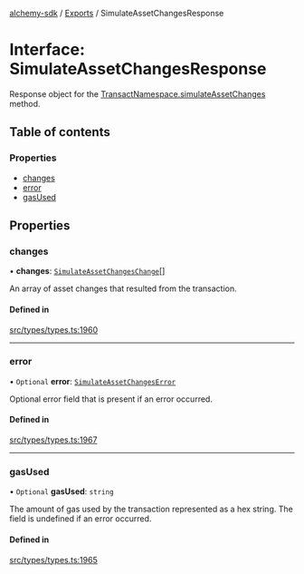 [alchemy-sdk](../README.md) / [Exports](../modules.md) / SimulateAssetChangesResponse

# Interface: SimulateAssetChangesResponse

Response object for the [TransactNamespace.simulateAssetChanges](../classes/TransactNamespace.md#simulateassetchanges) method.

## Table of contents

### Properties

- [changes](SimulateAssetChangesResponse.md#changes)
- [error](SimulateAssetChangesResponse.md#error)
- [gasUsed](SimulateAssetChangesResponse.md#gasused)

## Properties

### changes

• **changes**: [`SimulateAssetChangesChange`](SimulateAssetChangesChange.md)[]

An array of asset changes that resulted from the transaction.

#### Defined in

[src/types/types.ts:1960](https://github.com/alchemyplatform/alchemy-sdk-js/blob/4a7f568/src/types/types.ts#L1960)

___

### error

• `Optional` **error**: [`SimulateAssetChangesError`](SimulateAssetChangesError.md)

Optional error field that is present if an error occurred.

#### Defined in

[src/types/types.ts:1967](https://github.com/alchemyplatform/alchemy-sdk-js/blob/4a7f568/src/types/types.ts#L1967)

___

### gasUsed

• `Optional` **gasUsed**: `string`

The amount of gas used by the transaction represented as a hex string. The
field is undefined if an error occurred.

#### Defined in

[src/types/types.ts:1965](https://github.com/alchemyplatform/alchemy-sdk-js/blob/4a7f568/src/types/types.ts#L1965)
